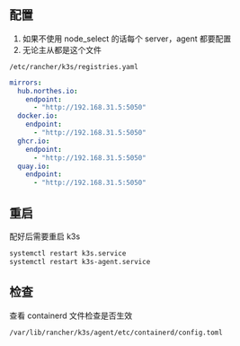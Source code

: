 ## 配置

1. 如果不使用 node_select 的话每个 server，agent 都要配置
2. 无论主从都是这个文件

`/etc/rancher/k3s/registries.yaml`

```yaml
mirrors:
  hub.northes.io:
    endpoint:
      - "http://192.168.31.5:5050"
  docker.io:
    endpoint:
      - "http://192.168.31.5:5050"
  ghcr.io:
    endpoint:
      - "http://192.168.31.5:5050"
  quay.io:
    endpoint:
      - "http://192.168.31.5:5050"
```

## 重启

配好后需要重启 k3s

```bash
systemctl restart k3s.service
systemctl restart k3s-agent.service
```

## 检查

查看 containerd 文件检查是否生效

```
/var/lib/rancher/k3s/agent/etc/containerd/config.toml
```